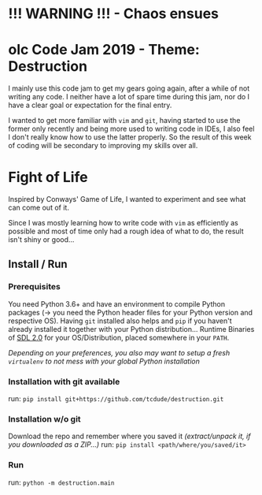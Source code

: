 # !!! WARNING !!! - Chaos ensues

# olc Code Jam 2019 - Theme: Destruction

I mainly use this code jam to get my gears going again, after a while of 
not writing any code. I neither have a lot of spare time during this jam,
nor do I have a clear goal or expectation for the final entry.

I wanted to get more familiar with ``vim`` and ``git``, having started to
use the former only recently and being more used to writing code in IDEs,
 I also feel I don't really know how to use the latter properly. So the
result of this week of coding will be secondary to improving my skills
over all.

# Fight of Life
Inspired by Conways' Game of Life, I wanted to experiment and see what can 
come out of it.

Since I was mostly learning how to write code with ``vim`` as efficiently 
as possible and most of time only had a rough idea of what to do, the 
result isn't shiny or good...

## Install / Run

### Prerequisites
You need Python 3.6+ and have an environment to compile Python packages 
(-> you need the Python header files for your Python version and respective 
OS). Having ``git`` installed also helps and ``pip`` if you haven't already
installed it together with your Python distribution...
Runtime Binaries of [SDL 2.0](https://www.libsdl.org/download-2.0.php) for 
your OS/Distribution, placed somewhere in your ``PATH``.

*Depending on your preferences, you also may want to setup a fresh ``virtualenv`` to not mess with your global
Python installation*

### Installation with git available

run: ``pip install git+https://github.com/tcdude/destruction.git``

### Installation w/o git
Download the repo and remember where you saved it *(extract/unpack it, if you downloaded as a ZIP...)*
run: ``pip install <path/where/you/saved/it>``

### Run
run: ``python -m destruction.main``


